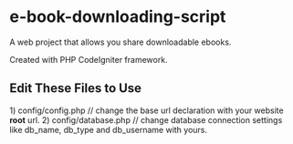 # e-book-downloading-script
A web project that allows you share downloadable ebooks.

Created with PHP CodeIgniter framework.

<h2>Edit These Files to Use</h2>
1) config/config.php // change the base url declaration with your website <b>root</b> url.
2) config/database.php // change database connection settings like db_name, db_type and db_username with yours.

